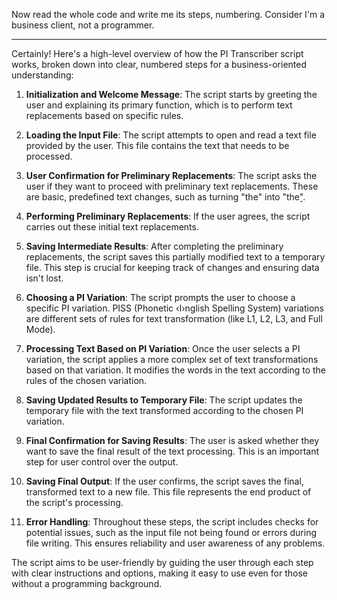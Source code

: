 Now read the whole code and write me its steps, numbering. Consider I'm a business client, not a programmer.

---

Certainly! Here's a high-level overview of how the PI Transcriber script works, broken down into clear, numbered steps for a business-oriented understanding:

1. **Initialization and Welcome Message**: The script starts by greeting the user and explaining its primary function, which is to perform text replacements based on specific rules.

2. **Loading the Input File**: The script attempts to open and read a text file provided by the user. This file contains the text that needs to be processed.

3. **User Confirmation for Preliminary Replacements**: The script asks the user if they want to proceed with preliminary text replacements. These are basic, predefined text changes, such as turning "the" into "the̬".

4. **Performing Preliminary Replacements**: If the user agrees, the script carries out these initial text replacements.

5. **Saving Intermediate Results**: After completing the preliminary replacements, the script saves this partially modified text to a temporary file. This step is crucial for keeping track of changes and ensuring data isn't lost.

6. **Choosing a PI Variation**: The script prompts the user to choose a specific PI variation. PISS (Phonetic ‹I›nglish Spelling System) variations are different sets of rules for text transformation (like L1, L2, L3, and Full Mode).

7. **Processing Text Based on PI Variation**: Once the user selects a PI variation, the script applies a more complex set of text transformations based on that variation. It modifies the words in the text according to the rules of the chosen variation.

8. **Saving Updated Results to Temporary File**: The script updates the temporary file with the text transformed according to the chosen PI variation.

9. **Final Confirmation for Saving Results**: The user is asked whether they want to save the final result of the text processing. This is an important step for user control over the output.

10. **Saving Final Output**: If the user confirms, the script saves the final, transformed text to a new file. This file represents the end product of the script's processing.

11. **Error Handling**: Throughout these steps, the script includes checks for potential issues, such as the input file not being found or errors during file writing. This ensures reliability and user awareness of any problems.

The script aims to be user-friendly by guiding the user through each step with clear instructions and options, making it easy to use even for those without a programming background.
